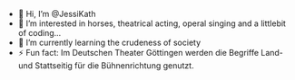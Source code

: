 - 👋 Hi, I’m @JessiKath
- 👀 I’m interested in horses, theatrical acting, operal singing and a littlebit of coding...
- 🌱 I’m currently learning the crudeness of society
- ⚡ Fun fact: Im Deutschen Theater Göttingen werden die Begriffe Land- und Stattseitig für die Bühnenrichtung genutzt.

<!---
JessiKath/JessiKath is a ✨ special ✨ repository because its `README.md` (this file) appears on your GitHub profile.
You can click the Preview link to take a look at your changes.
--->
